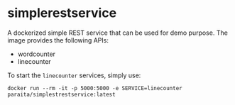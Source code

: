 # simplerestservice
A dockerized simple REST service that can be used for demo purpose.
The image provides the following APIs:

* wordcounter
* linecounter

To start the `linecounter` services, simply use:

```
docker run --rm -it -p 5000:5000 -e SERVICE=linecounter paraita/simplestrestservice:latest
```
